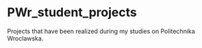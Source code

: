 # PWr_student_projects
Projects that have been realized during my studies on Politechnika Wroclawska.
